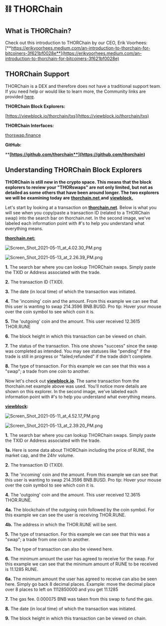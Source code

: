 # ⛓ THORChain

## What is THORChain?

Check out this introduction to THORChain by our CEO, Erik Voorhees: [**https://erikvoorhees.medium.com/an-introduction-to-thorchain-for-bitcoiners-3f621bf0028e**](https://erikvoorhees.medium.com/an-introduction-to-thorchain-for-bitcoiners-3f621bf0028e)

## THORChain Support

THORChain is a DEX and therefore does not have a traditional support team. If you need help or would like to learn more, the Community links are provided [here](https://thorchain.org/).

**THORChain Block Explorers:**

[https://viewblock.io/thorchain/txs](https://viewblock.io/thorchain/txs)

**THORChain Interfaces:**

[thorswap.finance](https://thorswap.finance/)

**GitHub:**

****[**https://github.com/thorchain**](https://github.com/thorchain)****

## Understanding THORChain Block Explorers



**THORChain is still new in the crypto space. This means that the block explorers to review your "THORswaps" are not only limited, but not as detailed as some others that have been around longer. The two explorers we will be examining today are** [**thorchain.net** ](https://thorchain.net/)**and** [**viewblock.**](https://viewblock.io/thorchain)

Let's start by looking at a transaction on [**thorchain.net**](https://thorchain.net/). Below is what you will see when you copy/paste a transaction ID (related to a THORChain swap) into the search bar on thorchain.net. In the second image, we've labeled each information point with #'s to help you understand what everything means.

[**thorchain.net:**](https://thorchain.net/)

![Screen\_Shot\_2021-05-11\_at\_4.02.30\_PM.png](https://shapeshift.zendesk.com/hc/article\_attachments/360095136932/Screen\_Shot\_2021-05-11\_at\_4.02.30\_PM.png)

&#x20;

![Screen\_Shot\_2021-05-13\_at\_2.26.39\_PM.png](https://shapeshift.zendesk.com/hc/article\_attachments/360095243411/Screen\_Shot\_2021-05-13\_at\_2.26.39\_PM.png)

&#x20;

**1.** The search bar where you can lookup THORChain swaps. Simply paste the TXID or Address associated with the trade.

**2.** The transaction ID (TXID).

**3.** The date (in local time) of which the transaction was initiated.

**4.** The 'incoming' coin and the amount. From this example we can see that this user is wanting to swap 214.3596 BNB.BUSD. Pro tip: Hover your mouse over the coin symbol to see which coin it is.

**5.** The 'outgoing' coin and the amount. This user received 12.3615 THOR.RUNE

**6.** The block height in which this transaction can be viewed on chain.

**7.** The status of the transaction. This one shows "success" since the swap was completed as intended. You may see statuses like "pending" if the trade is still in progress or "failed;refunded" if the trade didn't complete.

**8.** The type of transaction. For this example we can see that this was a "swap"; a trade from one coin to another.

&#x20;

Now let's check out [**viewblock.io**](https://viewblock.io/). The same transaction from the thorchain.net example above was used. You'll notice more details are shown on this explorer. In the second image, we've labeled each information point with #'s to help you understand what everything means.

[**viewblock**](https://viewblock.io/thorchain)**:**

![Screen\_Shot\_2021-05-11\_at\_4.52.17\_PM.png](https://shapeshift.zendesk.com/hc/article\_attachments/360095139492/Screen\_Shot\_2021-05-11\_at\_4.52.17\_PM.png)

&#x20;

![Screen\_Shot\_2021-05-13\_at\_2.39.20\_PM.png](https://shapeshift.zendesk.com/hc/article\_attachments/360095243451/Screen\_Shot\_2021-05-13\_at\_2.39.20\_PM.png)

&#x20;

**1.** The search bar where you can lookup THORChain swaps. Simply paste the TXID or Address associated with the trade.

**1a.** Here is some data about THORChain including the price of RUNE, the market cap, and the 24hr volume.

**2.** The transaction ID (TXID).

**3.** The 'incoming' coin and the amount. From this example we can see that this user is wanting to swap 214.3596 BNB.BUSD. Pro tip: Hover your mouse over the coin symbol to see which coin it is.

**4.** The 'outgoing' coin and the amount. This user received 12.3615 THOR.RUNE.

**4a.** The blockchain of the outgoing coin followed by the coin symbol. For this example we can see the user is receiving THOR.RUNE.

**4b.** The address in which the THOR.RUNE will be sent.

**5.** The type of transaction. For this example we can see that this was a "swap"; a trade from one coin to another.

**5a.** The type of transaction can also be viewed here.

**6.** The minimum amount the user has agreed to receive for the swap. For this example we can see that the minimum amount of RUNE to be received is 11.1285 RUNE.

**6a.** The minimum amount the user has agreed to receive can also be seen here. Simply go back 8 decimal places. Example: move the decimal place over 8 places to left on 1112850000 and you get 11.1285

**7.** The gas fee. 0.000075 BNB was taken from this swap to fund the gas.

**8.** The date (in local time) of which the transaction was initiated.

**9.** The block height in which this transaction can be viewed on chain.
